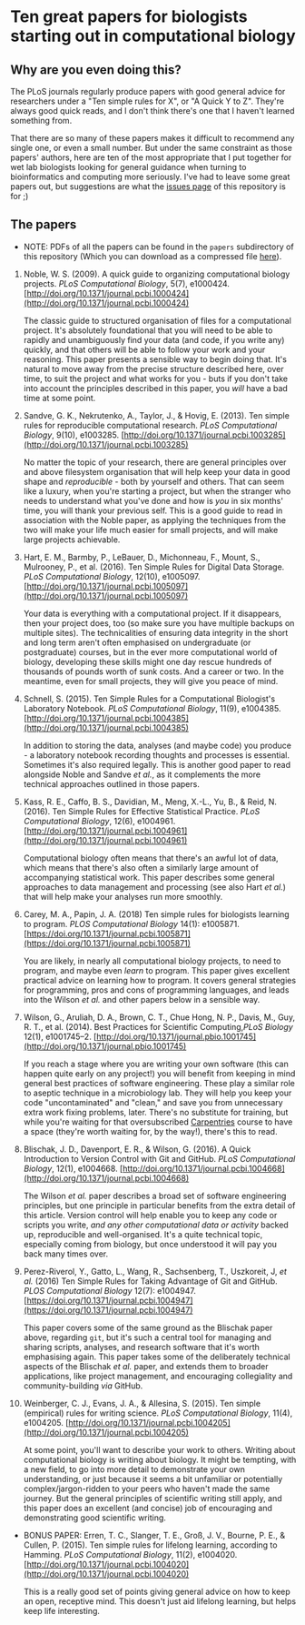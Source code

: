 # Ten great papers for biologists starting out in computational biology

## Why are you even doing this?

The PLoS journals regularly produce papers with good general advice for researchers under a "Ten simple rules for X", or "A Quick Y to Z". They're always good quick reads, and I don't think there's one that I haven't learned something from.

That there are so many of these papers makes it difficult to recommend any single one, or even a small number. But under the same constraint as those papers' authors, here are ten of the most appropriate that I put together for wet lab biologists looking for general guidance when turning to bioinformatics and computing more seriously. I've had to leave some great papers out, but suggestions are what the [issues page](https://github.com/widdowquinn/ten_great_papers/issues) of this repository is for ;)

## The papers

- NOTE: PDFs of all the papers can be found in the `papers` subdirectory of this repository (Which you can download as a compressed file [here](https://github.com/widdowquinn/ten_great_papers/releases)).

1. Noble, W. S. (2009). A quick guide to organizing computational biology projects. *PLoS Computational Biology*, 5(7), e1000424. [http://doi.org/10.1371/journal.pcbi.1000424](http://doi.org/10.1371/journal.pcbi.1000424)

    The classic guide to structured organisation of files for a computational project. It's absolutely foundational that you will need to be able to rapidly and unambiguously find your data (and code, if you write any) quickly, and that others will be able to follow your work and your reasoning. This paper presents a sensible way to begin doing that. It's natural to move away from the precise structure described here, over time, to suit the project and what works for you - buts if you don't take into account the principles described in this paper, you *will* have a bad time at some point.

2. Sandve, G. K., Nekrutenko, A., Taylor, J., & Hovig, E. (2013). Ten simple rules for reproducible computational research. *PLoS Computational Biology*, 9(10), e1003285. [http://doi.org/10.1371/journal.pcbi.1003285](http://doi.org/10.1371/journal.pcbi.1003285)

    No matter the topic of your research, there are general principles over and above filesystem organisation that will help keep your data in good shape and *reproducible* - both by yourself and others. That can seem like a luxury, when you're starting a project, but when the stranger who needs to understand what you've done and how is *you* in six months' time, you will thank your previous self. This is a good guide to read in association with the Noble paper, as applying the techniques from the two will make your life much easier for small projects, and will make large projects achievable.

3. Hart, E. M., Barmby, P., LeBauer, D., Michonneau, F., Mount, S., Mulrooney, P., et al. (2016). Ten Simple Rules for Digital Data Storage. *PLoS Computational Biology*, 12(10), e1005097. [http://doi.org/10.1371/journal.pcbi.1005097](http://doi.org/10.1371/journal.pcbi.1005097)

    Your data is everything with a computational project. If it disappears, then your project does, too (so make sure you have multiple backups on multiple sites). The technicalities of ensuring data integrity in the short and long term aren't often emphasised on undergraduate (or postgraduate) courses, but in the ever more computational world of biology, developing these skills might one day rescue hundreds of thousands of pounds worth of sunk costs. And a career or two. In the meantime, even for small projects, they will give you peace of mind.

4. Schnell, S. (2015). Ten Simple Rules for a Computational Biologist's Laboratory Notebook. *PLoS Computational Biology*, 11(9), e1004385. [http://doi.org/10.1371/journal.pcbi.1004385](http://doi.org/10.1371/journal.pcbi.1004385)

    In addition to storing the data, analyses (and maybe code) you produce - a laboratory notebook recording thoughts and processes is essential. Sometimes it's also required legally. This is another good paper to read alongside Noble and Sandve *et al.*, as it complements the more technical approaches outlined in those papers.

5. Kass, R. E., Caffo, B. S., Davidian, M., Meng, X.-L., Yu, B., & Reid, N. (2016). Ten Simple Rules for Effective Statistical Practice. *PLoS Computational Biology*, 12(6), e1004961. [http://doi.org/10.1371/journal.pcbi.1004961](http://doi.org/10.1371/journal.pcbi.1004961)

    Computational biology often means that there's an awful lot of data, which means that there's also often a similarly large amount of accompanying statistical work. This paper describes some general approaches to data management and processing (see also Hart *et al.*) that will help make your analyses run more smoothly.

6. Carey, M. A., Papin, J. A. (2018) Ten simple rules for biologists learning to program. *PLOS Computational Biology* 14(1): e1005871. [https://doi.org/10.1371/journal.pcbi.1005871](https://doi.org/10.1371/journal.pcbi.1005871)

     You are likely, in nearly all computational biology projects, to need to program, and maybe even *learn* to program. This paper gives excellent practical advice on learning how to program. It covers general strategies for programming, pros and cons of programming languages, and leads into the Wilson *et al.* and other papers below in a sensible way.

7. Wilson, G., Aruliah, D. A., Brown, C. T., Chue Hong, N. P., Davis, M., Guy, R. T., et al. (2014). Best Practices for Scientific Computing,*PLoS Biology* 12(1), e1001745–2. [http://doi.org/10.1371/journal.pbio.1001745](http://doi.org/10.1371/journal.pbio.1001745)

    If you reach a stage where you are writing your own software (this can happen quite early on any project!) you will benefit from keeping in mind general best practices of software engineering. These play a similar role to aseptic technique in a microbiology lab. They will help you keep your code "uncontaminated" and "clean," and save you from unnecessary extra work fixing problems, later. There's no substitute for training, but while you're waiting for that oversubscribed [Carpentries](https://carpentries.org/) course to have a space (they're worth waiting for, by the way!), there's this to read.

8. Blischak, J. D., Davenport, E. R., & Wilson, G. (2016). A Quick Introduction to Version Control with Git and GitHub. *PLoS Computational Biology*, 12(1), e1004668. [http://doi.org/10.1371/journal.pcbi.1004668](http://doi.org/10.1371/journal.pcbi.1004668)

    The Wilson *et al.* paper describes a broad set of software engineering principles, but one principle in particular benefits from the extra detail of this article. Version control will help enable you to keep any code or scripts you write, *and any other computational data or activity* backed up, reproducible and well-organised. It's a quite technical topic, especially coming from biology, but once understood it will pay you back many times over.

9. Perez-Riverol, Y., Gatto, L., Wang, R., Sachsenberg, T., Uszkoreit, J, *et al.* (2016) Ten Simple Rules for Taking Advantage of Git and GitHub. *PLOS Computational Biology* 12(7): e1004947. [https://doi.org/10.1371/journal.pcbi.1004947](https://doi.org/10.1371/journal.pcbi.1004947)

    This paper covers some of the same ground as the Blischak paper above, regarding `git`, but it's such a central tool for managing and sharing scripts, analyses, and research software that it's worth emphasising again. This paper takes some of the deliberately technical aspects of the Blischak *et al.* paper, and extends them to broader applications, like project management,  and encouraging collegiality and community-building *via* GitHub.

10. Weinberger, C. J., Evans, J. A., & Allesina, S. (2015). Ten simple (empirical) rules for writing science. *PLoS Computational Biology*, 11(4), e1004205. [http://doi.org/10.1371/journal.pcbi.1004205](http://doi.org/10.1371/journal.pcbi.1004205)

    At some point, you'll want to describe your work to others. Writing about computational biology is writing about biology. It might be tempting, with a new field, to go into more detail to demonstrate your own understanding, or just because it seems a bit unfamiliar or potentially complex/jargon-ridden to your peers who haven't made the same journey. But the general principles of scientific writing still apply, and this paper does an excellent (and concise) job of encouraging and demonstrating good scientific writing.

- BONUS PAPER: Erren, T. C., Slanger, T. E., Groß, J. V., Bourne, P. E., & Cullen, P. (2015). Ten simple rules for lifelong learning, according to Hamming. *PLoS Computational Biology*, 11(2), e1004020. [http://doi.org/10.1371/journal.pcbi.1004020](http://doi.org/10.1371/journal.pcbi.1004020)

    This is a really good set of points giving general advice on how to keep an open, receptive mind. This doesn't just aid lifelong learning, but helps keep life interesting.
